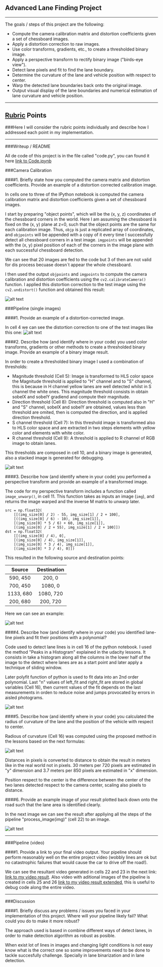 
## **Advanced Lane Finding Project**

---
The goals / steps of this project are the following:

* Compute the camera calibration matrix and distortion coefficients given a set of chessboard images.
* Apply a distortion correction to raw images.
* Use color transforms, gradients, etc., to create a thresholded binary image.
* Apply a perspective transform to rectify binary image ("birds-eye view").
* Detect lane pixels and fit to find the lane boundary.
* Determine the curvature of the lane and vehicle position with respect to center.
* Warp the detected lane boundaries back onto the original image.
* Output visual display of the lane boundaries and numerical estimation of lane curvature and vehicle position.
---
[//]: # (Image References)

[image1]: ./writeup_images/Undistorted_Chess.png "Undistorted_chessboard"
[image2]: ./writeup_images/Undistorted_test.png "Undistorted_test"
[image3]: ./writeup_images/binary.png "binary"
[image4]: ./writeup_images/lane_detection.png "lane_detection"
[image5]: ./writeup_images/warp.png "warp"
[image6]: ./writeup_images/Formula.png "Formula"
[image7]: ./writeup_images/Final.png "Final"

## [Rubric](https://review.udacity.com/#!/rubrics/571/view) Points
###Here I will consider the rubric points individually and describe how I addressed each point in my implementation.  

---
###Writeup / README

All de code of this project is in the file called "code.py", you can found it here [link to Code.ipynb](./Code.ipynb)

###Camera Calibration

####1. Briefly state how you computed the camera matrix and distortion coefficients. Provide an example of a distortion corrected calibration image.

In cells one to three of the IPython notebook is computed the camera calibration matrix and distortion coefficients given a set of chessboard images.

I start by preparing "object points", which will be the (x, y, z) coordinates of the chessboard corners in the world. Here I am assuming the chessboard is fixed on the (x, y) plane at z=0, such that the object points are the same for each calibration image.  Thus, `objp` is just a replicated array of coordinates, and `objpoints` will be appended with a copy of it every time I successfully detect all chessboard corners in a test image.  `imgpoints` will be appended with the (x, y) pixel position of each of the corners in the image plane with each successful chessboard detection.

We can see that 20 images are fed to the code but 3 of then are not valid for dis process becuase doesn´t appear the whole chessboard.

I then used the output `objpoints` and `imgpoints` to compute the camera calibration and distortion coefficients using the `cv2.calibrateCamera()` function.  I applied this distortion correction to the test image using the `cv2.undistort()` function and obtained this result: 

![alt text][image1]

###Pipeline (single images)

####1. Provide an example of a distortion-corrected image.

In cell 4 we can see the distortion correction to one of the test images like this one:
![alt text][image2]

####2. Describe how (and identify where in your code) you used color transforms, gradients or other methods to create a thresholded binary image.  Provide an example of a binary image result.

In order to create a thresholded binary image I used a combination of thresholds:
* Magnitude threshold (Cell 5): Image is transformed to HLS color space the Magnitude threshold is applied to "H" channel and to "S" channel, this is because in H channel yellow lanes are well detected whilst in S channel the white ones. This magnitude threshold consists in obtain sobelX and sobelY gradiend and compute their magnitude.
* Direction threshold (Cell 8): Direction threshold is computed also in "H" and "S" channel, sobelX and sobelY are obtained, values less than threshold are omited, then is computed the direction, and is applied direction threshold.
* S channel threshold (Cell 7): In this threshold image is transformed also to HLS color space and are extracted in two steps elements with yellow color and elements with white color.  
* R channel threshold (Cell 9): A threshold is applied to R channel of RGB image to obtain lanes.

This thresholds are composed in cell 10, and a binary image is generated, also a stacked image is generated for debugging.

![alt text][image3]

####3. Describe how (and identify where in your code) you performed a perspective transform and provide an example of a transformed image.

The code for my perspective transform includes a function called `image_unwarp()`, in cell 11.  This function takes as inputs an image (`img`), and returns the image warped and the inverse M matrix to unwarp later.

```
src = np.float32(
    [[(img_size[0] / 2) - 55, img_size[1] / 2 + 100],
    [((img_size[0] / 6) - 10), img_size[1]],
    [(img_size[0] * 5 / 6) + 60, img_size[1]],
    [(img_size[0] / 2 + 55), img_size[1] / 2 + 100]])
dst = np.float32(
    [[(img_size[0] / 4), 0],
    [(img_size[0] / 4), img_size[1]],
    [(img_size[0] * 3 / 4), img_size[1]],
    [(img_size[0] * 3 / 4), 0]])

```
This resulted in the following source and destination points:

| Source        | Destination   | 
|:-------------:|:-------------:| 
| 590, 450      | 200, 0        | 
| 700, 450      | 1080, 0      |
| 1133, 680     | 1080, 720      |
| 200, 680      | 200, 720        |

Here we can see an example:

![alt text][image5]


####4. Describe how (and identify where in your code) you identified lane-line pixels and fit their positions with a polynomial?

Code used to detect lane lines is in cell 16 of the python notebook. I used the method "Peaks in a Histogram" explained in the udacity lessons. It consists in take a histogram along all the columns in the lower half of the image to the detect where lanes are as a start point and later apply a technique of sliding window.

Later polyfit function of python is used to fit data into an 2nd order polynomial.
Last "n" values of left_fit and right_fit are stored in global variables (Cell 16), then current values of the fit depends on the last measurements in orden to reduce noise and jumps provocated by errors in aisled photograms.

![alt text][image4]

####5. Describe how (and identify where in your code) you calculated the radius of curvature of the lane and the position of the vehicle with respect to center.

Radious of curvature (Cell 16) was computed using the proposed method in the lessons based on the next formulas:

![alt text][image6]

Distances in pixels is converted to distance to obtain the result in meters like in the real world not in pixels. 30 meters per 720 pixels are estimated in "y" dimension and 3.7 meters per 850 pixels are estimated in "x" dimension.

Position respect to the center is the difference between the center of the two lanes detected respect to the camera center, scaling also pixels to distance.

####6. Provide an example image of your result plotted back down onto the road such that the lane area is identified clearly.

In the next image we can see the result after appliying all the steps of the pipeline "process_image(img)" (cell 22) to an image.

![alt text][image7]

---

###Pipeline (video)

####1. Provide a link to your final video output.  Your pipeline should perform reasonably well on the entire project video (wobbly lines are ok but no catastrophic failures that would cause the car to drive off the road!).

We can see the resultant video generated in cells 22 and 23  in the next link: [link to my video result](./project_output.mp4). Also video with aditional images of the pipeline is created in cells 25 and 26 [link to my video result extended](./project_output_ex.mp4), this is useful to debug code along the entire video.

---

###Discussion

####1. Briefly discuss any problems / issues you faced in your implementation of this project.  Where will your pipeline likely fail?  What could you do to make it more robust?

The approach used is based in combine different ways of detect lanes, in order to make detection algorithm as robust as posible.

When exist lot of lines in images and changing light conditions is not easy know what is the correct one so some improvements need to be done to tackle succesfully challenge. Specially in lane binarization and in lane detection.
